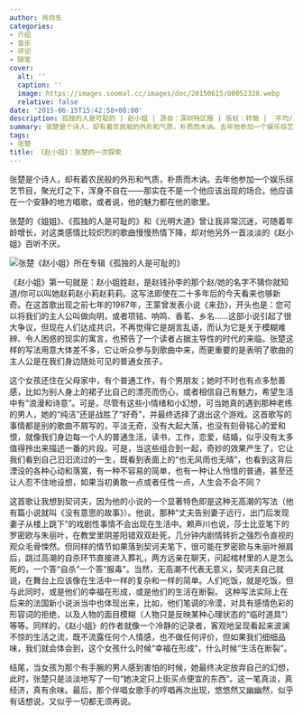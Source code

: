 ```yaml
---
author: 肖向东
categories:
- 介绍
- 音乐
- 评论
- 随笔
cover:
  alt: ''
  caption: ''
  image: https://images.soomal.cc/images/doc/20150615/00052328.webp
  relative: false
date: '2015-06-15T15:42:58+08:00'
description: 孤独的人是可耻的 | 赵小姐 | 源自：深圳特区报 | 版权：转载 |  平均/总评分：10.00/10
summary: 张楚是个诗人，却有着农民般的外形和气质，朴质而木讷。去年他参加一个娱乐综艺节目，聚光灯之下，浑身不自在――那实在不是一个他应该出现的场合。他应该在一个安静的地方唱歌，或者说，他的魅力都在他的歌里。张楚的《姐姐》、《孤独的人是可耻的》和《光明大道》曾让我非常沉迷，可随着年龄增长……
tags:
- 张楚
title: 《赵小姐》：张楚的一次探索
---
```


张楚是个诗人，却有着农民般的外形和气质，朴质而木讷。去年他参加一个娱乐综艺节目，聚光灯之下，浑身不自在――那实在不是一个他应该出现的场合。他应该在一个安静的地方唱歌，或者说，他的魅力都在他的歌里。

张楚的《姐姐》、《孤独的人是可耻的》和《光明大道》曾让我非常沉迷，可随着年龄增长，对这类感情比较炽烈的歌曲慢慢热情下降，却对他另外一首淡淡的《赵小姐》百听不厌。

![张楚《赵小姐》所在专辑《孤独的人是可耻的》](https://images.soomal.cc/images/doc/20150615/00052327.webp)







《赵小姐》第一句就是：赵小姐姓赵，是赵钱孙李的那个赵/她的名字不猜你就知道/你可以叫她赵莉赵小莉赵莉莉。这写法即使在二十多年后的今天看来也够新奇。在这首歌出现之前七年的1987年，王蒙曾发表小说《来劲》，开头也是：您可以将我们的主人公叫做向明，或者项铭、响鸣、香茗、乡名……这部小说引起了很大争议，但现在人们达成共识，不再觉得它是胡言乱语，而认为它是关于模糊难辨、令人困惑的现实的寓言，也预告了一个读者占据主导性的时代的来临。张楚这样的写法用意大体差不多，它让听众参与到歌曲中来，而更重要的是表明了歌曲的主人公是在我们身边随处可见的普通女孩子。

这个女孩还住在父母家中，有个普通工作，有个男朋友；她时不时也有点多愁善感，比如为别人身上的裙子比自己的漂亮而伤心，或者相信自己有魅力，希望生活中有“浪漫和诗意”。可是，尽管有这些小情绪和小幻想，可当她真的遇到那种老练的男人，她的“纯洁”还是战胜了“好奇”，并最终选择了退出这个游戏。这首歌写的事情都是别的歌曲不屑写的，平淡无奇，没有大起大落，也没有刻骨铭心的爱和恨，就像我们身边每一个人的普通生活，读书，工作，恋爱，结婚，似乎没有太多值得拎出来描述一番的片段。可是，当这些组合到一起，奇妙的效果产生了，它让我们看到自己汩汩流过的一生，既看到表面上的“也无风雨也无晴”，也看到这背后湮没的各种心动和落寞，有一种不容易的简单，也有一种让人怜惜的普通，甚至还让人忍不住地设想，如果当初勇敢一点或者任性一点，人生会不会不同？

这首歌让我想到契诃夫，因为他的小说的一个显著特色即是这种无高潮的写法（他有篇小说就叫《没有意思的故事》）。他说，那种“丈夫告别妻子远行，出门后发现妻子从楼上跳下”的戏剧性事情不会出现在生活中。赖声川也说，莎士比亚笔下的罗密欧与朱丽叶，在教堂里阴差阳错双双赴死，几分钟内剧情转折之强烈令直视的观众毛骨悚然。但同样的情节如果落到契诃夫笔下，很可能在罗密欧与朱丽叶擦肩后，跳过高潮的自杀环节直接进入葬礼，两方远亲在聊天，问起棺材里的人是怎么死的，一个答“自杀”一个答“服毒”。当然，无高潮不代表无意义，契诃夫自己就说，在舞台上应该像在生活中一样的复杂和一样的简单。人们吃饭，就是吃饭，但与此同时，或是他们的幸福在形成，或是他们的生活在断裂。 这种写法实际上在后来的法国新小说派当中也体现出来，比如，他们笔调的冷漠，对具有感情色彩的形容词的拒绝，以及人物的面目模糊（人物只是反映某种心理状态的“临时道具”）等等。同样的，《赵小姐》的作者就像一个冷静的记录者，客观地呈现看起来波澜不惊的生活之流，既不流露任何个人情感，也不做任何评价，但如果我们细细品味，我们就会体会到，这个女孩什么时候“幸福在形成”，什么时候“生活在断裂”。

结尾，当女孩为那个有手腕的男人感到害怕的时候，她最终决定放弃自己的幻想，此时，张楚只是淡淡地写了一句“她决定只上街买点便宜的东西”。这一笔真淡，真经济，真有余味。最后，那个伴唱女歌手的哼唱再次出现，悠悠然又幽幽然，似乎有话想说，又似乎一切都无须再说。